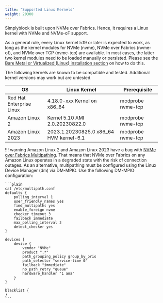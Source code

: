 ```yaml
---
title: "Supported Linux Kernels"
weight: 20300
---
```


Simplyblock is built upon NVMe over Fabrics. Hence, it requires a Linux kernel with NVMe and NVMe-oF support.

As a general rule, every Linux kernel 5.19 or later is expected to work, as long as the kernel modules for NVMe (nvme),
NVMe over Fabrics (nvme-of), and NVMe over TCP (nvme-tcp) are available. In most cases, the latter two kernel
modules need to be loaded manually or persisted. Please see
the [Bare Metal or Virtualized (Linux) installation section](../deployments/baremetal/index.md) on how to do this.

The following kernels are known to be compatible and tested. Additional kernel versions may work but are untested.

| OS                       | Linux Kernel                            | Prerequisite      |
|--------------------------|-----------------------------------------|-------------------|
| Red Hat Enterprise Linux | 4.18.0-xxx Kernel on x86_64             | modprobe nvme-tcp |
| Amazon Linux 2           | Kernel 5.10 AMI 2.0.20230822.0          | modprobe nvme-tcp |
| Amazon Linux 2023        | 2023.1.20230825.0 x86_64 HVM kernel-6.1 | modprobe nvme-tcp |

!!! warning
    Amazon Linux 2 and Amazon Linux 2023 have a bug with
    [NVMe over Fabrics Multipathing](../important-notes/terminology.md#multipathing). That means that NVMe over Fabrics
    on any Amazon Linux operates in a degraded state with the risk of connection outages. As an alternative,
    multipathing must be configured using the Linux Device Manager (dm) via DM-MPIO. Use the following DM-MPIO configuration:

    ```plain
    cat /etc/multipath.conf 
    defaults {
        polling_interval 1
        user_friendly_names yes
        find_multipaths yes
        enable_foreign nvme
        checker_timeout 3
        failback immediate
        max_polling_interval 3
        detect_checker yes
    }

    devices {
        device {
            vendor "NVMe"
            product ".*"
            path_grouping_policy group_by_prio
            path_selector "service-time 0"
            failback "immediate"
            no_path_retry "queue"
            hardware_handler "1 ana"
        }
    }
    
    blacklist {
    }
    ```
